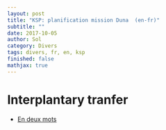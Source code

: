 ```yaml
---
layout: post
title: "KSP: planification mission Duna  (en-fr)"
subtitle: ""
date: 2017-10-05
author: Sol
category: Divers
tags: divers, fr, en, ksp
finished: false
mathjax: true
---
```


# Interplantary tranfer

* [En deux mots](http://ksp.olex.biz/)

